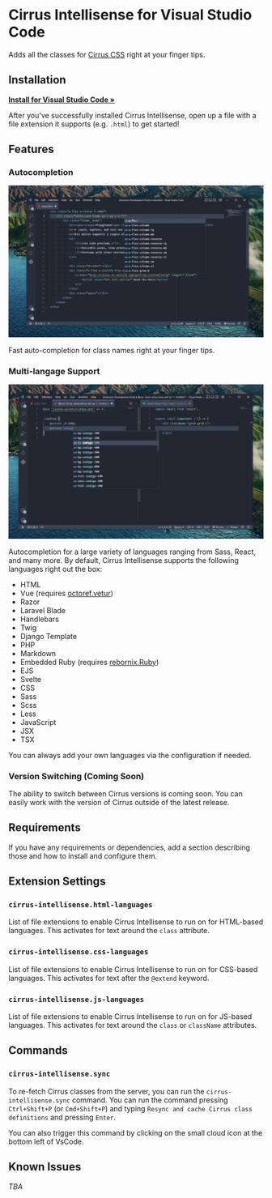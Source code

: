 # Cirrus Intellisense for Visual Studio Code

Adds all the classes for [Cirrus CSS](https://github.com/Spiderpig86/Cirrus/tree/master) right at your finger tips.

## Installation

<a href="https://marketplace.visualstudio.com/items?itemName=Spiderpig86.cirrus-intellisense/"><strong>Install for Visual Studio Code »</strong></a>

After you've successfully installed Cirrus Intellisense, open up a file with a file extension it supports (e.g. `.html`) to get started!

## Features

### Autocompletion

![](./images/Intellisense-AutoComplete.jpg)

Fast auto-completion for class names right at your finger tips.

### Multi-langage Support

![](./images/Intellisense-Languages.jpg)

Autocompletion for a large variety of languages ranging from Sass, React, and many more. By default, Cirrus Intellisense supports the following languages right out the box:

- HTML
- Vue (requires [octoref.vetur](https://marketplace.visualstudio.com/items?itemName=octref.vetur))
- Razor
- Laravel Blade
- Handlebars
- Twig
- Django Template
- PHP
- Markdown
- Embedded Ruby (requires [rebornix.Ruby](https://marketplace.visualstudio.com/items?itemName=rebornix.Ruby))
- EJS
- Svelte
- CSS
- Sass
- Scss
- Less
- JavaScript
- JSX
- TSX

You can always add your own languages via the configuration if needed.

### Version Switching (Coming Soon)

The ability to switch between Cirrus versions is coming soon. You can easily work with the version of Cirrus outside of the latest release.

## Requirements

If you have any requirements or dependencies, add a section describing those and how to install and configure them.

## Extension Settings

### `cirrus-intellisense.html-languages`

List of file extensions to enable Cirrus Intellisense to run on for HTML-based languages. This activates for text around the `class` attribute.

### `cirrus-intellisense.css-languages`

List of file extensions to enable Cirrus Intellisense to run on for CSS-based languages. This activates for text after the `@extend` keyword.

### `cirrus-intellisense.js-languages`

List of file extensions to enable Cirrus Intellisense to run on for JS-based languages. This activates for text around the `class` or `className` attributes.

## Commands

### `cirrus-intellisense.sync`

To re-fetch Cirrus classes from the server, you can run the `cirrus-intellisense.sync` command. You can run the command pressing `Ctrl+Shift+P` (or `Cmd+Shift+P`) and typing `Resync and cache Cirrus class definitions` and pressing `Enter`.

You can also trigger this command by clicking on the small cloud icon at the bottom left of VsCode.

## Known Issues

*TBA*


